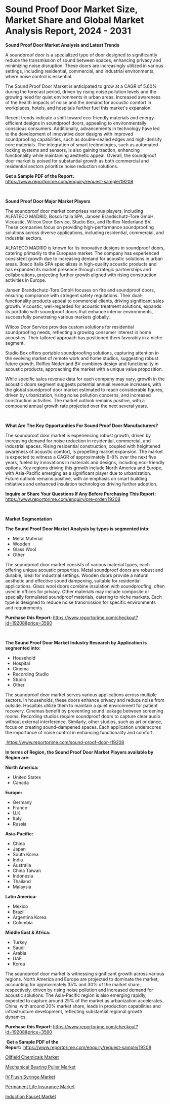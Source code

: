 <p><h1>Sound Proof Door Market Size, Market Share and Global Market Analysis Report, 2024 - 2031</h1></p><p><strong>Sound Proof Door Market Analysis and Latest Trends</strong></p>
<p><p>A soundproof door is a specialized type of door designed to significantly reduce the transmission of sound between spaces, enhancing privacy and minimizing noise disruption. These doors are increasingly utilized in various settings, including residential, commercial, and industrial environments, where noise control is essential.</p><p>The Sound Proof Door Market is anticipated to grow at a CAGR of 5.60% during the forecast period, driven by rising noise pollution levels and the growing need for quiet environments in urban areas. Increased awareness of the health impacts of noise and the demand for acoustic comfort in workplaces, hotels, and hospitals further fuel this market's expansion. </p><p>Recent trends indicate a shift toward eco-friendly materials and energy-efficient designs in soundproof doors, appealing to environmentally conscious consumers. Additionally, advancements in technology have led to the development of innovative door designs with improved soundproofing capabilities, such as double-sealed edges and high-density core materials. The integration of smart technologies, such as automated locking systems and sensors, is also gaining traction, enhancing functionality while maintaining aesthetic appeal. Overall, the soundproof door market is poised for substantial growth as both commercial and residential sectors prioritize noise reduction solutions.</p></p>
<p><strong>Get a Sample PDF of the Report:&nbsp;</strong> <a href="https://www.reportprime.com/enquiry/request-sample/19208?utm_campaign=118&utm_medium=2&utm_source=Github&utm_content=ia&utm_term=22112024&utm_id=sound-proof-door">https://www.reportprime.com/enquiry/request-sample/19208</a></p>
<p>&nbsp;</p>
<p><strong>Sound Proof Door Major Market Players</strong></p>
<p><p>The soundproof door market comprises various players, including ALFATECO MADRID, Bosco Italia SPA, Jansen Brandschutz-Tore GmbH, Vicoustic, Wilcox Door Service, Studio Box, and Rolflex Nederland BV. These companies focus on providing high-performance soundproofing solutions across diverse applications, including residential, commercial, and industrial sectors.</p><p>ALFATECO MADRID is known for its innovative designs in soundproof doors, catering primarily to the European market. The company has experienced consistent growth due to increasing demand for acoustic solutions in urban areas. Bosco Italia SPA specializes in high-quality acoustic products and has expanded its market presence through strategic partnerships and collaborations, projecting further growth aligned with rising construction activities in Europe.</p><p>Jansen Brandschutz-Tore GmbH focuses on fire and soundproof doors, ensuring compliance with stringent safety regulations. Their dual-functionality products appeal to commercial clients, driving significant sales growth. Vicoustic, well-regarded for acoustic treatment solutions, expands its portfolio with soundproof doors that enhance interior environments, successfully penetrating various markets globally.</p><p>Wilcox Door Service provides custom solutions for residential soundproofing needs, reflecting a growing consumer interest in home acoustics. Their tailored approach has positioned them favorably in a niche segment.</p><p>Studio Box offers portable soundproofing solutions, capturing attention in the evolving market of remote work and home studios, suggesting robust future growth. Rolflex Nederland BV combines design and functionality in acoustic products, approaching the market with a unique value proposition.</p><p>While specific sales revenue data for each company may vary, growth in the acoustic doors segment suggests potential annual revenue increases, with the global soundproof door market estimated to reach considerable figures, driven by urbanization, rising noise pollution concerns, and increased construction activities. The market outlook remains positive, with a compound annual growth rate projected over the next several years.</p></p>
<p>&nbsp;</p>
<p><strong>What Are The Key Opportunities For Sound Proof Door Manufacturers?</strong></p>
<p><p>The soundproof door market is experiencing robust growth, driven by increasing demand for noise reduction in residential, commercial, and industrial spaces. Rising residential construction, coupled with heightened awareness of acoustic comfort, is propelling market expansion. The market is expected to witness a CAGR of approximately 6-8% over the next five years, fueled by innovations in materials and designs, including eco-friendly options. Key regions driving this growth include North America and Europe, with Asia-Pacific emerging as a significant player due to urbanization. Future outlook remains positive, with an emphasis on smart building initiatives and enhanced insulation technologies driving further adoption.</p></p>
<p><strong>Inquire or Share Your Questions If Any Before Purchasing This Report:</strong> <a href="https://www.reportprime.com/enquiry/pre-order/19208?utm_campaign=118&utm_medium=2&utm_source=Github&utm_content=ia&utm_term=22112024&utm_id=sound-proof-door">https://www.reportprime.com/enquiry/pre-order/19208</a></p>
<p>&nbsp;</p>
<p><strong>Market Segmentation</strong></p>
<p><strong>The Sound Proof Door Market Analysis by types is segmented into:</strong></p>
<p><ul><li>Metal Material</li><li>Wooden</li><li>Glass Wool</li><li>Other</li></ul></p>
<p><p>The soundproof door market consists of various material types, each offering unique acoustic properties. Metal soundproof doors are robust and durable, ideal for industrial settings. Wooden doors provide a natural aesthetic and effective sound dampening, suitable for residential applications. Glass wool doors combine insulation with soundproofing, often used in offices for privacy. Other materials may include composite or specially formulated soundproof materials, catering to niche markets. Each type is designed to reduce noise transmission for specific environments and requirements.</p></p>
<p><strong>Purchase this Report:&nbsp;</strong><a href="https://www.reportprime.com/checkout?id=19208&price=3590&utm_campaign=118&utm_medium=2&utm_source=Github&utm_content=ia&utm_term=22112024&utm_id=sound-proof-door">https://www.reportprime.com/checkout?id=19208&price=3590</a></p>
<p>&nbsp;</p>
<p><strong>The Sound Proof Door Market Industry Research by Application is segmented into:</strong></p>
<p><ul><li>Household</li><li>Hospital</li><li>Cinema</li><li>Recording Studio</li><li>Studio</li><li>Other</li></ul></p>
<p><p>The soundproof door market serves various applications across multiple sectors. In households, these doors enhance privacy and reduce noise from outside. Hospitals utilize them to maintain a quiet environment for patient recovery. Cinemas benefit by preventing sound leakage between screening rooms. Recording studios require soundproof doors to capture clear audio without external interference. Similarly, other studios, such as art or dance, focus on creating sound-dampened spaces. Each application underscores the importance of noise control in enhancing functionality and comfort.</p></p>
<p><a href="https://www.reportprime.com/sound-proof-door-r19208?utm_campaign=118&utm_medium=2&utm_source=Github&utm_content=ia&utm_term=22112024&utm_id=sound-proof-door">&nbsp;https://www.reportprime.com/sound-proof-door-r19208</a></p>
<p><strong>In terms of Region, the Sound Proof Door Market Players available by Region are:</strong></p>
<p>
    <p> <strong> North America: </strong>
        <ul>
            <li>United States</li>
            <li>Canada</li>
        </ul>
        </p> 
    <p> <strong> Europe: </strong>
        <ul>
            <li>Germany</li>
            <li>France</li>
            <li>U.K.</li>
            <li>Italy</li>
            <li>Russia</li>
        </ul>
        </p> 
    <p> <strong> Asia-Pacific: </strong>
        <ul>
            <li>China</li>
            <li>Japan</li>
            <li>South Korea</li>
            <li>India</li>
            <li>Australia</li>
            <li>China Taiwan</li>
            <li>Indonesia</li>
            <li>Thailand</li>
            <li>Malaysia</li>
        </ul>
        </p> 
    <p> <strong> Latin America: </strong>
        <ul>
            <li>Mexico</li>
            <li>Brazil</li>
            <li>Argentina Korea</li>
            <li>Colombia</li>
        </ul>
        </p> 
    <p> <strong> Middle East & Africa: </strong>
        <ul>
            <li>Turkey</li>
            <li>Saudi</li>
            <li>Arabia</li>
            <li>UAE</li>
            <li>Korea</li>
        </ul>
    </p>
    </p>
<p><p>The soundproof door market is witnessing significant growth across various regions. North America and Europe are projected to dominate the market, accounting for approximately 35% and 30% of the market share, respectively, driven by rising noise pollution and increased demand for acoustic solutions. The Asia-Pacific region is also emerging rapidly, expected to capture around 25% of the market as urbanization accelerates. China, with around 20% market share, leads in production capabilities and infrastructure development, reflecting substantial regional growth dynamics.</p></p>
<p><strong>Purchase this Report: </strong><a href="https://www.reportprime.com/checkout?id=19208&price=3590&utm_campaign=118&utm_medium=2&utm_source=Github&utm_content=ia&utm_term=22112024&utm_id=sound-proof-door">https://www.reportprime.com/checkout?id=19208&price=3590</a></p>
<p>&nbsp;<strong>Get a Sample PDF of the Report:&nbsp;&nbsp;</strong><a href="https://www.reportprime.com/enquiry/request-sample/19208?utm_campaign=118&utm_medium=2&utm_source=Github&utm_content=ia&utm_term=22112024&utm_id=sound-proof-door">https://www.reportprime.com/enquiry/request-sample/19208</a></p>
<p><strong></strong></p>
<p><p><a href="https://www.linkedin.com/pulse/oilfield-chemicals-market-research-report-2024-2031-advanced-res-brvde?utm_campaign=118&utm_medium=2&utm_source=Github&utm_content=ia&utm_term=22112024&utm_id=sound-proof-door">Oilfield Chemicals Market</a></p><p><a href="https://github.com/tona7vba/Market-Research-Report-List-1/blob/main/mechanical-bearing-puller-market.md?utm_campaign=118&utm_medium=2&utm_source=Github&utm_content=ia&utm_term=22112024&utm_id=sound-proof-door">Mechanical Bearing Puller Market</a></p><p><a href="https://www.linkedin.com/pulse/iv-flush-syringe-market-research-report-pertinent-information-cxm3e?utm_campaign=118&utm_medium=2&utm_source=Github&utm_content=ia&utm_term=22112024&utm_id=sound-proof-door">IV Flush Syringe Market</a></p><p><a href="https://issuu.com/reportprime-2/docs/permanent-life-insurance-market-siz_06e12387c824c5?utm_campaign=118&utm_medium=2&utm_source=Github&utm_content=ia&utm_term=22112024&utm_id=sound-proof-door">Permanent Life Insurance Market</a></p><p><a href="https://github.com/dringals/Market-Research-Report-List-6/blob/main/induction-faucet-market.md?utm_campaign=118&utm_medium=2&utm_source=Github&utm_content=ia&utm_term=22112024&utm_id=sound-proof-door">Induction Faucet Market</a></p></p>